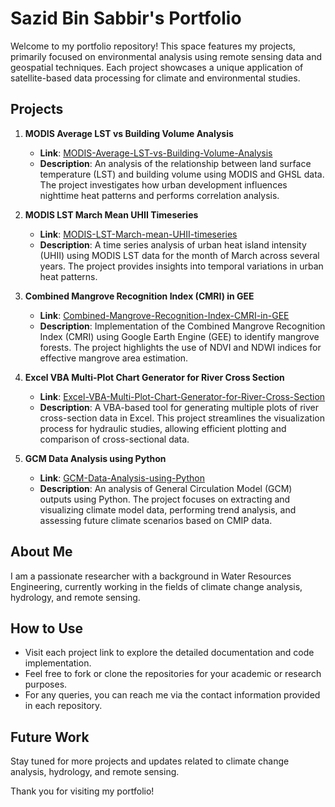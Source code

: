 # Sazid Bin Sabbir's Portfolio

Welcome to my portfolio repository! This space features my projects, primarily focused on environmental analysis using remote sensing data and geospatial techniques. Each project showcases a unique application of satellite-based data processing for climate and environmental studies.

## Projects

1. **MODIS Average LST vs Building Volume Analysis**
   - **Link**: [MODIS-Average-LST-vs-Building-Volume-Analysis](https://github.com/Sazid052/MODIS-Average-LST-vs-Building-Volume-Analysis)
   - **Description**: An analysis of the relationship between land surface temperature (LST) and building volume using MODIS and GHSL data. The project investigates how urban development influences nighttime heat patterns and performs correlation analysis.

2. **MODIS LST March Mean UHII Timeseries**
   - **Link**: [MODIS-LST-March-mean-UHII-timeseries](https://github.com/Sazid052/MODIS-LST-March-mean-UHII-timeseries)
   - **Description**: A time series analysis of urban heat island intensity (UHII) using MODIS LST data for the month of March across several years. The project provides insights into temporal variations in urban heat patterns.

3. **Combined Mangrove Recognition Index (CMRI) in GEE**
   - **Link**: [Combined-Mangrove-Recognition-Index-CMRI-in-GEE](https://github.com/Sazid052/Combined-Mangrove-Recognition-Index-CMRI-in-GEE)
   - **Description**: Implementation of the Combined Mangrove Recognition Index (CMRI) using Google Earth Engine (GEE) to identify mangrove forests. The project highlights the use of NDVI and NDWI indices for effective mangrove area estimation.

4. **Excel VBA Multi-Plot Chart Generator for River Cross Section**
   - **Link**: [Excel-VBA-Multi-Plot-Chart-Generator-for-River-Cross-Section](https://github.com/Sazid052/Excel-VBA-Multi-Plot-Chart-Generator-for-River-Cross-Section)
   - **Description**: A VBA-based tool for generating multiple plots of river cross-section data in Excel. This project streamlines the visualization process for hydraulic studies, allowing efficient plotting and comparison of cross-sectional data.

5. **GCM Data Analysis using Python**
   - **Link**: [GCM-Data-Analysis-using-Python](https://github.com/Sazid052/GCM-Data-Analysis-using-Python)
   - **Description**: An analysis of General Circulation Model (GCM) outputs using Python. The project focuses on extracting and visualizing climate model data, performing trend analysis, and assessing future climate scenarios based on CMIP data.

## About Me

I am a passionate researcher with a background in Water Resources Engineering, currently working in the fields of climate change analysis, hydrology, and remote sensing.

## How to Use

- Visit each project link to explore the detailed documentation and code implementation.
- Feel free to fork or clone the repositories for your academic or research purposes.
- For any queries, you can reach me via the contact information provided in each repository.

## Future Work

Stay tuned for more projects and updates related to climate change analysis, hydrology, and remote sensing.

Thank you for visiting my portfolio!

